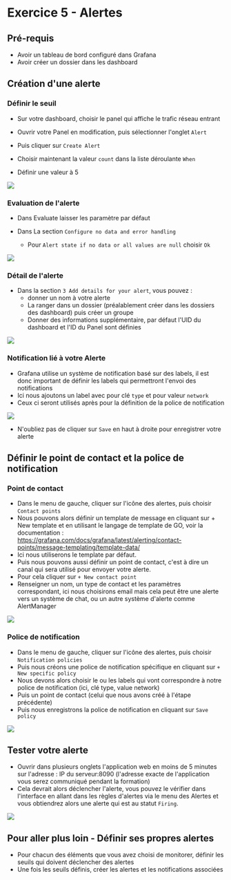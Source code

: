 # Exercice 5 - Alertes

## Pré-requis

* Avoir un tableau de bord configuré dans Grafana
* Avoir créer un dossier dans les dashboard

## Création d'une alerte

### Définir le seuil
* Sur votre dashboard, choisir le panel qui affiche le trafic réseau entrant
* Ouvrir votre Panel en modification, puis sélectionner l'onglet `Alert`
* Puis cliquer sur `Create Alert`

* Choisir maintenant la valeur `count` dans la liste déroulante `When`
* Définir une valeur à 5

![](img/exo5/alert01.png)

### Evaluation de l'alerte

* Dans Evaluate laisser les paramètre par défaut 

* Dans La section `Configure no data and error handling`
    * Pour `Alert state if no data or all values are null` choisir `Ok`

![](img/exo5/alert02.png)

### Détail de l'alerte

* Dans la section `3 Add details for your alert`, vous pouvez :
    * donner un nom à votre alerte
    * La ranger dans un dossier (préalablement créer dans les dossiers des dashboard) puis créer un groupe
    * Donner des informations supplémentaire, par défaut l'UID du dashboard et l'ID du Panel sont définies

![](img/exo5/alert03.png)

### Notification lié à votre Alerte

* Grafana utilise un système de notification basé sur des labels, il est donc important de définir les labels qui permettront l'envoi des notifications
* Ici nous ajoutons un label avec pour clé `type` et pour valeur `network`
* Ceux ci seront utilisés après pour la définition de la police de notification

![](img/exo5/alert04.png)

* N'oubliez pas de cliquer sur `Save` en haut à droite pour enregistrer votre alerte

## Définir le point de contact et la police de notification

### Point de contact
* Dans le menu de gauche, cliquer sur l'icône des alertes, puis choisir `Contact points`
* Nous pouvons alors définir un template de message en cliquant sur + New template et en utilisant le langage de template de GO, voir la documentation : https://grafana.com/docs/grafana/latest/alerting/contact-points/message-templating/template-data/ 
* Ici nous utiliserons le template par défaut.
* Puis nous pouvons aussi définir un point de contact, c'est à dire un canal qui sera utilisé pour envoyer votre alerte.
* Pour cela cliquer sur `+ New contact point`
* Renseigner un nom, un type de contact et les paramètres correspondant, ici nous choisirons email mais cela peut être une alerte vers un système de chat, ou un autre système d'alerte comme AlertManager

![](img/exo5/contactpoint.png)

### Police de notification
* Dans le menu de gauche, cliquer sur l'icône des alertes, puis choisir `Notification policies`
* Puis nous créons une police de notification spécifique en cliquant sur `+ New specific policy`
* Nous devons alors choisir le ou les labels qui vont correspondre à notre police de notification (ici, clé type, value network)
* Puis un point de contact (celui que nous avons créé à l'étape précédente)
* Puis nous enregistrons la police de notification en cliquant sur `Save policy`

![](img/exo5/policy.png)

## Tester votre alerte

* Ouvrir dans plusieurs onglets l'application web en moins de 5 minutes sur l'adresse : 
IP du serveur:8090 (l'adresse exacte de l'application vous serez communiqué pendant la formation)
* Cela devrait alors déclencher l'alerte, vous pouvez le vérifier dans l'interface en allant dans les règles d'alertes via le menu des Alertes et vous obtiendrez alors une alerte qui est au statut `Firing`.

![](img/exo5/firing.png)

## Pour aller plus loin - Définir ses propres alertes

* Pour chacun des éléments que vous avez choisi de monitorer, définir les seuils qui doivent déclencher des alertes
* Une fois les seuils définis, créer les alertes et les notifications associées